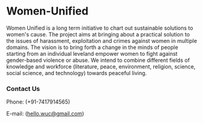 <h1> Women-Unified</h1>
Women Unified is a long term initiative to chart out sustainable solutions to women's cause. The project aims at bringing about a practical solution to the issues of harassment, exploitation and crimes against women in multiple domains.
The vision is to bring forth a change in the minds of people starting from an individual leveland empower women to fight against gender-based violence or abuse. We intend to combine different fields of knowledge and workforce (literature, peace, environment, religion, science, social science, and technology) towards peaceful living.

<h3> Contact Us </h3>
Phone: (+91-7417914565)

E-mail: (hello.wuc@gmail.com)
